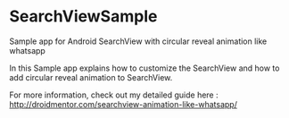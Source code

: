 # SearchViewSample

Sample app for Android SearchView with circular reveal animation like whatsapp

In this Sample app explains how to customize the SearchView and how to add circular reveal animation to SearchView.

For more information, check out my detailed guide here :  http://droidmentor.com/searchview-animation-like-whatsapp/
